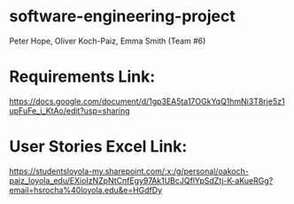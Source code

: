 # software-engineering-project
  Peter Hope, Oliver Koch-Paiz, Emma Smith (Team #6)

# Requirements Link:
https://docs.google.com/document/d/1gp3EA5ta17OGkYqQ1hmNi3T8rje5z1upFuFe_i_KtAo/edit?usp=sharing

# User Stories Excel Link:
https://studentsloyola-my.sharepoint.com/:x:/g/personal/oakoch-paiz_loyola_edu/EXioIzNZpNtCnfEgy97Ak1UBcJQflYpSdZtj-K-aKueRGg?email=hsrocha%40loyola.edu&e=HGdfDy
